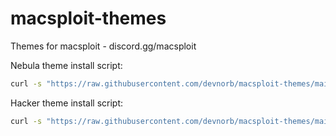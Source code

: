 # macsploit-themes
Themes for macsploit - discord.gg/macsploit

Nebula theme install script:
```bash
curl -s "https://raw.githubusercontent.com/devnorb/macsploit-themes/main/nebulainstall.bash" | bash
```
Hacker theme install script:
```bash
curl -s "https://raw.githubusercontent.com/devnorb/macsploit-themes/main/hackerinstall.bash" | bash
```
